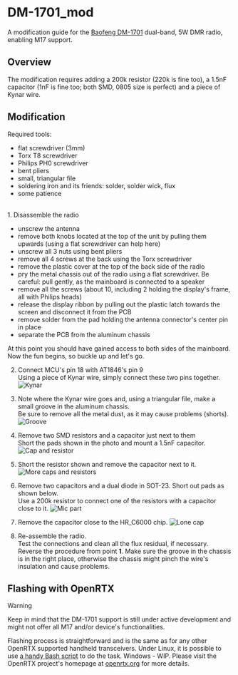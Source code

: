 # DM-1701_mod
A modification guide for the [Baofeng DM-1701](https://www.baofengradio.com/products/dm-1701) dual-band, 5W DMR radio, enabling M17 support.

## Overview
The modification requires adding a 200k resistor (220k is fine too), a 1.5nF capacitor (1nF is fine too; both SMD, 0805 size is perfect) and a piece of Kynar wire.

## Modification
Required tools:
* flat screwdriver (3mm)
* Torx T8 screwdriver
* Philips PH0 screwdriver
* bent pliers
* small, triangular file
* soldering iron and its friends: solder, solder wick, flux
* some patience

<br>1. Disassemble the radio
* unscrew the antenna
* remove both knobs located at the top of the unit by pulling them upwards (using a flat screwdriver can help here)
* unscrew all 3 nuts using bent pliers
* remove all 4 screws at the back using the Torx screwdriver
* remove the plastic cover at the top of the back side of the radio
* pry the metal chassis out of the radio using a flat screwdriver. Be careful: pull gently, as the mainboard is connected to
a speaker
* remove all the screws (about 10, including 2 holding the display's frame, all with Philips heads)
* release the display ribbon by pulling out the plastic latch towards the screen and disconnect it from the PCB
* remove solder from the pad holding the antenna connector's center pin in place
* separate the PCB from the aluminum chassis

At this point you should have gained access to both sides of the mainboard. Now the fun begins, so buckle up and let's go.

2. Connect MCU's pin 18 with AT1846's pin 9<br>
Using a piece of Kynar wire, simply connect these two pins together.
![Kynar](./img/1.jpg)

3. Note where the Kynar wire goes and, using a triangular file, make a small groove in the aluminum chassis.<br>
Be sure to remove all the metal dust, as it may cause problems (shorts).
![Groove](./img/2.jpg)

4. Remove two SMD resistors and a capacitor just next to them<br>
Short the pads shown in the photo and mount a 1.5nF capacitor.
![Cap and resistor](./img/3.jpg)

5. Short the resistor shown and remove the capacitor next to it.
![More caps and resistors](./img/4.jpg)

6. Remove two capacitors and a dual diode in SOT-23. Short out pads as shown below.<br>
Use a 200k resistor to connect one of the resistors with a capacitor close to it.
![Mic part](./img/5.jpg)

7. Remove the capacitor close to the HR_C6000 chip.
![Lone cap](./img/6.jpg)

8. Re-assemble the radio.<br>
Test the connections and clean all the flux residual, if necessary. Reverse the procedure from point **1**.
Make sure the groove in the chassis is in the right place, otherwise the chassis might pinch the wire's insulation and cause problems.

## Flashing with OpenRTX
> [!WARNING]
> Keep in mind that the DM-1701 support is still under active development and might not offer all M17 and/or device's functionalities.

Flashing process is straightforward and is the same as for any other OpenRTX supported handheld transceivers.
Under Linux, it is possible to use [a handy Bash script](https://gist.github.com/sp5wwp/bd1890cebab4ae7e5bd3ae052f3d4f5d) to do the task. Windows - WIP.
Please visit the OpenRTX project's homepage at [openrtx.org](https://openrtx.org) for more details.
